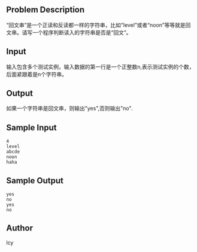 ## Problem Description
“回文串”是一个正读和反读都一样的字符串，比如“level”或者“noon”等等就是回文串。请写一个程序判断读入的字符串是否是“回文”。
 

## Input
输入包含多个测试实例，输入数据的第一行是一个正整数n,表示测试实例的个数，后面紧跟着是n个字符串。
 

## Output
如果一个字符串是回文串，则输出"yes",否则输出"no".
 

## Sample Input
```
4
level
abcde
noon
haha
```

## Sample Output
```
yes
no
yes
no
```

## Author
lcy
 
